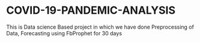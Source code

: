 # COVID-19-PANDEMIC-ANALYSIS
This is Data science Based project in which we have done Preprocessing of Data, Forecasting using FbProphet for 30 days
